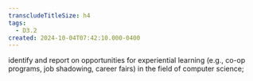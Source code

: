 ```yaml
---
transcludeTitleSize: h4
tags:
  - D3.2
created: 2024-10-04T07:42:10.000-0400
---
```

identify and report on opportunities for experiential learning (e.g., co-op programs, job shadowing, career fairs) in the field of computer science;
